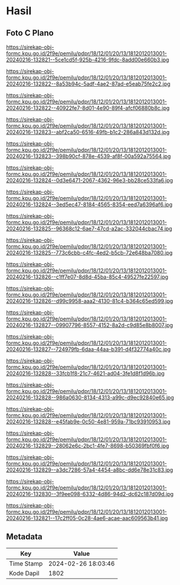 # Hasil

## Foto C Plano

https://sirekap-obj-formc.kpu.go.id/2f9e/pemilu/pdpr/18/12/01/20/13/1812012013001-20240216-132821--5ce1cd5f-925b-4216-9fdc-8add00e660b3.jpg

https://sirekap-obj-formc.kpu.go.id/2f9e/pemilu/pdpr/18/12/01/20/13/1812012013001-20240216-132822--8a53b94c-5adf-4ae2-87ad-e5eab75fe2c2.jpg

https://sirekap-obj-formc.kpu.go.id/2f9e/pemilu/pdpr/18/12/01/20/13/1812012013001-20240216-132822--40922fe7-8d01-4e90-89f4-afcf06880b8c.jpg

https://sirekap-obj-formc.kpu.go.id/2f9e/pemilu/pdpr/18/12/01/20/13/1812012013001-20240216-132823--abf2ca50-6516-49fb-b1c2-286a843d132d.jpg

https://sirekap-obj-formc.kpu.go.id/2f9e/pemilu/pdpr/18/12/01/20/13/1812012013001-20240216-132823--398b90cf-878e-4539-af8f-00a592a75564.jpg

https://sirekap-obj-formc.kpu.go.id/2f9e/pemilu/pdpr/18/12/01/20/13/1812012013001-20240216-132824--0d3e6471-2067-4362-96e3-bb28ce533fa6.jpg

https://sirekap-obj-formc.kpu.go.id/2f9e/pemilu/pdpr/18/12/01/20/13/1812012013001-20240216-132824--3ed5ec47-8184-4565-8354-eed7a6396af6.jpg

https://sirekap-obj-formc.kpu.go.id/2f9e/pemilu/pdpr/18/12/01/20/13/1812012013001-20240216-132825--96368c12-6ae7-47cd-a2ac-332044cbac74.jpg

https://sirekap-obj-formc.kpu.go.id/2f9e/pemilu/pdpr/18/12/01/20/13/1812012013001-20240216-132825--773c6cbb-c4fc-4ed2-b5cb-72e648ba7080.jpg

https://sirekap-obj-formc.kpu.go.id/2f9e/pemilu/pdpr/18/12/01/20/13/1812012013001-20240216-132826--c1ff7e07-8d8d-45ba-85c4-49527fe22597.jpg

https://sirekap-obj-formc.kpu.go.id/2f9e/pemilu/pdpr/18/12/01/20/13/1812012013001-20240216-132826--d99c9958-aaa2-4130-81c4-b364c65ed599.jpg

https://sirekap-obj-formc.kpu.go.id/2f9e/pemilu/pdpr/18/12/01/20/13/1812012013001-20240216-132827--09907796-8557-4152-8a2d-c9d85e8b8007.jpg

https://sirekap-obj-formc.kpu.go.id/2f9e/pemilu/pdpr/18/12/01/20/13/1812012013001-20240216-132827--724979fb-6daa-44aa-b391-d4f32774a40c.jpg

https://sirekap-obj-formc.kpu.go.id/2f9e/pemilu/pdpr/18/12/01/20/13/1812012013001-20240216-132828--33fcb1f8-21c7-4621-ad04-3fe1d8f1d96b.jpg

https://sirekap-obj-formc.kpu.go.id/2f9e/pemilu/pdpr/18/12/01/20/13/1812012013001-20240216-132828--986a0630-8134-4313-a99c-d9ec92840e65.jpg

https://sirekap-obj-formc.kpu.go.id/2f9e/pemilu/pdpr/18/12/01/20/13/1812012013001-20240216-132828--e45fab9e-0c50-4e81-959a-71bc93910953.jpg

https://sirekap-obj-formc.kpu.go.id/2f9e/pemilu/pdpr/18/12/01/20/13/1812012013001-20240216-132829--28062e6c-2bc1-4fe7-8698-b50369fbf0f6.jpg

https://sirekap-obj-formc.kpu.go.id/2f9e/pemilu/pdpr/18/12/01/20/13/1812012013001-20240216-132829--a3dc7286-57a4-4454-a8bc-dd6e78e31c83.jpg

https://sirekap-obj-formc.kpu.go.id/2f9e/pemilu/pdpr/18/12/01/20/13/1812012013001-20240216-132830--3f9ee098-6332-4d86-94d2-dc62c187d09d.jpg

https://sirekap-obj-formc.kpu.go.id/2f9e/pemilu/pdpr/18/12/01/20/13/1812012013001-20240216-132821--17c2ff05-0c28-4ae6-acae-aac609563b41.jpg


## Metadata

| Key        | Value               |
| ---------- | ------------------- |
| Time Stamp | 2024-02-26 18:03:46 |
| Kode Dapil | 1802                |



